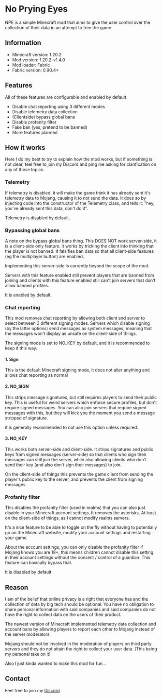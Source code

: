 # No Prying Eyes
NPE is a simple Minecraft mod that aims to give the user control over the collection of their data in an attempt to free the game.

## Information

- Minecraft version: 1.20.2
- Mod version: 1.20.2-v1.4.0
- Mod loader: Fabric
- Fabric version: 0.90.4+

## Features
All of these features are configurable and enabled by default.

- Disable chat reporting using 3 different modes
- Disable telemetry data collection
- (Clientside) bypass global bans
- Disable profanity filter
- Fake ban (yes, pretend to be banned)
- More features planned

## How it works

Here I do my best to try to explain how the mod works, but if something is not clear, feel free to join my Discord and ping me asking for clarification on any of these topics.

### Telemetry
If telemetry is disabled, it will make the game think it has already sent it's telemetry data to Mojang, causing it to not send the data. It does so by injecting code into the constructor of the Telemetry class, and tells it: "hey, you've already sent this data, don't do it".

Telemetry is disabled by default.

### Bypassing global bans
A note on the bypass global bans thing. This DOES NOT work server-side, it is a client-side only feature. It works by tricking the client into thinking that the player is not banned. It falsifies ban data so that all client-side features (eg the multiplayer button) are enabled.

Implementing this server-side is currently beyond the scope of the mod.

Servers with this feature enabled still prevent players that are banned from joining and clients with this feature enabled still can't join servers that don't allow banned profiles.

It is enabled by default.

### Chat reporting

This mod removes chat reporting by allowing both client and server to select between 3 different signing modes. Servers which disable signing (by the latter options) send messages as system messages, meaning that the messages won't display as unsafe on the client-side of things.

The signing mode is set to NO_KEY by default, and it is recommended to keep it this way.

#### 1. Sign

This is the default Minecraft signing mode, it does not alter anything and allows chat reporting as normal

#### 2.  NO_SIGN

This strips message signatures, but still requires players to send their public key. This is useful for weird servers which enforce secure profiles, but don't require signed messages. You can also join servers that require signed messages with this, but they will kick you the moment you send a message stripped of signature.

it is generally recommended to not use this option unless required.

#### 3. NO_KEY

This works both server-side and client-side. It strips signatures and public keys from signed messages (server-side) so that clients who sign their messages can still join the server, while also allowing clients who don't send their key (and also don't sign their messages) to join. 

On the client-side of things this prevents the game client from sending the player's public key to the server, and prevents the client from signing messages.

### Profanity filter
This disables the profanity filter (used in realms) that you can also just disable in your Minecraft account settings. It removes the asterisks. At least on the client-side of things, as I cannot modify realms servers.

It's a nice feature to be able to toggle on the fly without having to potentially go on the Minecraft website, modify your account settings and restarting your game.

About the account settings, you can only disable the profanity filter if Mojang knows you are 18+, this means children cannot disable this setting in their account settings without the consent / control of a guardian. This feature can basically bypass that.

It is disabled by default.

## Reason

I am of the belief that online privacy is a right that everyone has and
the collection of data by big tech should be optional. You have no obligation to share personal
information with said companies and said companies do not have the right to collect data on the users of their product.

The newest version of Minecraft implemented telemetry data collection and account bans by allowing players
to report each other to Mojang instead of the server moderators.

Mojang should not be involved in the moderation of players on third party servers and they do not attain
the right to collect your user data. (This being my personal take on it)

Also I just kinda wanted to make this mod for fun...

## Contact

Feel free to join my [Discord](https://discord.gg/UuKQasSUrn)
